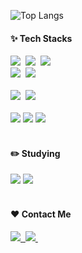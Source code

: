 ![Top Langs](https://github-readme-stats.vercel.app/api/top-langs/?username=hyunxuh&layout=compact)
<br>

<h4>✨ Tech Stacks </h4>
<div >
  <img src="https://img.shields.io/badge/React-61DAFB?style=flat-square&logo=React&logoColor=black"/>&nbsp
  <img src="https://img.shields.io/badge/HTML5-E34F26?style=flat-square&logo=html5&logoColor=white"/>&nbsp
  <img src="https://img.shields.io/badge/CSS3-1572B6?style=flat-square&logo=css3&logoColor=white"/>
</div>
<div >
   <img src="https://img.shields.io/badge/JavaScript-F7DF1E?style=flat-square&logo=javascript&logoColor=black"/>&nbsp
 <img src="https://img.shields.io/badge/styled components-DB7093?style=flat-square&logo=styled-components&logoColor=white"/>&nbsp
</div>
<br>
<div>
  <img src="https://img.shields.io/badge/figma-F24E1E.svg?style=flat-square&logo=figma&logoColor=white" />&nbsp
  <img src="https://img.shields.io/badge/Adobe Illustrator-FF9A00?style=flat-square&logo=Adobe Illustrator&logoColor=white"/>
</div>
<br>
<div>
  <img src="https://img.shields.io/badge/Git-F05032?style=flat-square&logo=git&logoColor=white"/>
  <img src="https://img.shields.io/badge/GitHub-181717?style=flat-square&logo=GitHub&logoColor=white"/>
  <img src="https://img.shields.io/badge/Notion-F3F3F3.svg?style=flat-square&logo=notion&logoColor=black" />&nbsp
</div>
</div>
<br>

<h4>✏️ Studying </h4>
<div>
<img src="https://img.shields.io/badge/Typescript-3178C6?style=flat-square&logo=Typescript&logoColor=white"/>
<img src="https://img.shields.io/badge/Tailwind CSS-06B6D4?style=flat-square&logo=Tailwind CSS&logoColor=white"/>
</div>
<br>
<h4>♥️ Contact Me</h4>
<div>
  <a href="(https://velog.io/@hyund74/posts)">
    <img src="https://img.shields.io/badge/Velog-1EBC8F?style=flat-square&logo=velog&logoColor=white" />&nbsp
  </a>
  <a href="hyunsuhlee@ewhain.net">
    <img src="https://img.shields.io/badge/hyunsuhlee@ewhain.net-D14836?style=flat-square&logo=gmail&logoColor=white"/>&nbsp
  </a>
</div>

